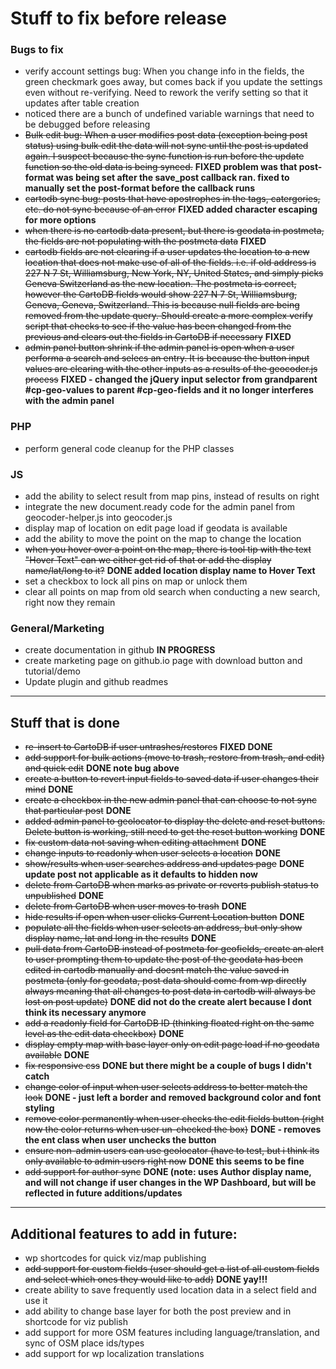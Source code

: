 # Stuff to fix before release

### Bugs to fix
* verify account settings bug: When you change info in the fields, the green checkmark goes away, but comes back if you update the settings even without re-verifying. Need to rework the verify setting so that it updates after table creation
* noticed there are a bunch of undefined variable warnings that need to be debugged before releasing
* ~~Bulk edit bug: When a user modifies post data (exception being post status) using bulk edit the data will not sync until the post is updated again. I suspect because the sync function is run before the update function so the old data is being synced.~~ **FIXED problem was that post-format was being set after the save_post callback ran. fixed to manually set the post-format before the callback runs**
* ~~cartodb sync bug: posts that have apostrophes in the tags, catergories, etc. do not sync because of an error~~ **FIXED added character escaping for more options**
* ~~when there is no cartodb data present, but there is geodata in postmeta, the fields are not populating with the postmeta data~~ **FIXED**
* ~~cartodb fields are not clearing if a user updates the location to a new location that does not make use of all of the fields. i.e. if old address is 227 N 7 St, Williamsburg, New York, NY, United States, and simply picks Geneva Switzerland as the new location. The postmeta is correct, however the CartoDB fields would show 227 N 7 St, Williamsburg, Geneva, Geneva, Switzerland. This is because null fields are being removed from the update query. Should create a more complex verify script that checks to see if the value has been changed from the previous and clears out the fields in CartoDB if necessary~~ **FIXED**
* ~~admin panel button shrink if the admin panel is open when a user performa a search and selecs an entry. It is because the button input values are clearing with the other inputs as a results of the geocoder.js process~~ **FIXED - changed the jQuery input selector from grandparent #cp-geo-values to parent #cp-geo-fields and it no longer interferes with the admin panel**

### PHP
* perform general code cleanup for the PHP classes

### JS
* add the ability to select result from map pins, instead of results on right
* integrate the new document.ready code for the admin panel from geocoder-helper.js into geocoder.js
* display map of location on edit page load if geodata is available
* add the ability to move the point on the map to change the location
* ~~when you hover over a point on the map, there is tool tip with the text "Hover Text" can we either get rid of that or add the display name/lat/long to it?~~ **DONE added location display name to Hover Text**
* set a checkbox to lock all pins on map or unlock them
* clear all points on map from old search when conducting a new search, right now they remain

### General/Marketing
* create documentation in github **IN PROGRESS**
* create marketing page on github.io page with download button and tutorial/demo
* Update plugin and github readmes

----
## Stuff that is done
* ~~re-insert to CartoDB if user untrashes/restores~~ **FIXED DONE**
* ~~add support for bulk actions (move to trash, restore from trash, and edit) and quick edit~~ **DONE note bug above**
* ~~create a button to revert input fields to saved data if user changes their mind~~ **DONE**
* ~~create a checkbox in the new admin panel that can choose to not sync that particular post~~ **DONE**
* ~~added admin panel to geolocator to display the delete and reset buttons. Delete button is working, still need to get the reset button working~~ **DONE**
* ~~fix custom data not saving when editing attachment~~ **DONE**
* ~~change inputs to readonly when user selects a location~~ **DONE**
* ~~show/results when user searches address and updates page~~ **DONE update post not applicable as it defaults to hidden now**
* ~~delete from CartoDB when marks as private or reverts publish status to unpublished~~ **DONE**
* ~~delete from CartoDB when user moves to trash~~ **DONE**
* ~~hide results if open when user clicks Current Location button~~ **DONE**
* ~~populate all the fields when user selects an address, but only show display name, lat and long in the results~~ **DONE**
* ~~pull data from CartoDB instead of postmeta for geofields, create an alert to user prompting them to update the post of the geodata has been edited in cartodb manually and doesnt match the value saved in postmeta (only for geodata, post data should come from wp directly always meaning that all changes to post data in cartodb will always be lost on post update)~~ **DONE did not do the create alert because I dont think its necessary anymore**
* ~~add a readonly field for CartoDB ID (thinking floated right on the same level as the edit data checkbox)~~ **DONE**
* ~~display empty map with base layer only on edit page load if no geodata available~~ **DONE**
* ~~fix responsive css~~ **DONE but there might be a couple of bugs I didn't catch**
* ~~change color of input when user selects address to better match the look~~ **DONE - just left a border and removed background color and font styling**
* ~~remove color permanently when user checks the edit fields button (right now the color returns when user un-checked the box)~~ **DONE - removes the ent class when user unchecks the button**
* ~~ensure non-admin users can use geolocator (have to test, but i think its only available to admin users right now~~ **DONE this seems to be fine**
* ~~add support for author sync~~ **DONE (note: uses Author display name, and will not change if user changes in the WP Dashboard, but will be reflected in future additions/updates**

----
## Additional features to add in future:
* wp shortcodes for quick viz/map publishing
* ~~add support for custom fields (user should get a list of all custom fields and select which ones they would like to add)~~ **DONE yay!!!**
* create ability to save frequently used location data in a select field and use it
* add ability to change base layer for both the post preview and in shortcode for viz publish
* add support for more OSM features including language/translation, and sync of OSM place ids/types
* add support for wp localization translations

